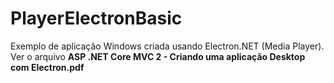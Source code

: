 # PlayerElectronBasic
Exemplo de aplicação Windows criada usando Electron.NET (Media Player). Ver o arquivo **ASP .NET Core MVC 2 - Criando uma aplicação Desktop com Electron.pdf**
